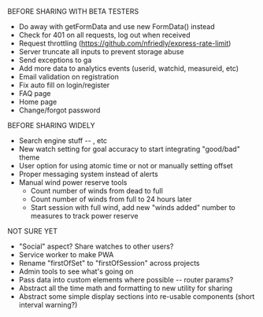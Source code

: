 BEFORE SHARING WITH BETA TESTERS
- Do away with getFormData and use new FormData() instead
- Check for 401 on all requests, log out when received
- Request throttling (https://github.com/nfriedly/express-rate-limit)
- Server truncate all inputs to prevent storage abuse
- Send exceptions to ga
- Add more data to analytics events (userid, watchid, measureid, etc)
- Email validation on registration
- Fix auto fill on login/register
- FAQ page
- Home page
- Change/forgot password


BEFORE SHARING WIDELY
- Search engine stuff -- <meta>, etc
- New watch setting for goal accuracy to start integrating "good/bad" theme
- User option for using atomic time or not or manually setting offset
- Proper messaging system instead of alerts
- Manual wind power reserve tools
	- Count number of winds from dead to full
	- Count number of winds from full to 24 hours later
	- Start session with full wind, add new "winds added" number to measures to track power reserve


NOT SURE YET
- "Social" aspect? Share watches to other users?
- Service worker to make PWA
- Rename "firstOfSet" to "firstOfSession" across projects
- Admin tools to see what's going on
- Pass data into custom elements where possible -- router params?
- Abstract all the time math and formatting to new utility for sharing
- Abstract some simple display sections into re-usable components (short interval warning?)
